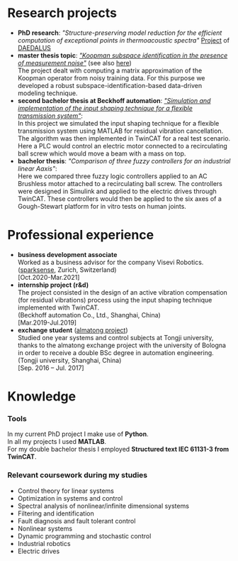 # Research projects
- **PhD research**: _"Structure-preserving model reduction for the efficient computation of exceptional points in thermoacoustic spectra"_ [Project](https://daedalus.berlin/projects/) of [DAEDALUS](https://daedalus.berlin/)
- **master thesis topic**: [_"Koopman subspace identification in the presence of measurement noise"_](https://repository.tudelft.nl/islandora/object/uuid:22250d5c-875c-44a9-adf4-d643a6a08dba?collection=education) (see also [here](https://www.dcsc.tudelft.nl/~swahls/msc.html))<br/> The project dealt with computing a matrix approximation of the Koopman operator from noisy training data. For this purpose we developed a robust subspace-identification-based data-driven modeling technique.
- **second bachelor thesis at Beckhoff automation**: [_"Simulation and implementation of the input shaping technique for a flexible transmission system"_](https://www.researchgate.net/publication/357827921_Simulation_and_Implementation_of_the_Input_Shaping_Technique_for_a_Flexible_Transmission_System): <br/>
In this project we simulated the input shaping technique for a flexible transmission system using MATLAB for residual vibration cancellation. The algorithm was then implemented in TwinCAT for a real test scenario. Here a PLC would control an electric motor connected to a recirculating ball screw which would move a beam with a mass on top.
- **bachelor thesis**: _"Comparison of three fuzzy controllers for an industrial linear Aaxis"_: <br/> Here we compared three fuzzy logic controllers applied to an AC Brushless motor attached to a recirculating ball screw. The controllers were designed in Simulink and applied to the electric drives through TwinCAT. These controllers would then be applied to the six axes of a Gough-Stewart platform for in vitro tests on human joints.


# Professional experience
- **business development associate** <br/> Worked as a business advisor for the company Visevi Robotics. <br/>([sparksense](https://sparksense.co/), Zurich, Switzerland) <br/>[Oct.2020-Mar.2021]
- **internship project (r&d)** <br/> The project consisted
in the design of an active vibration compensation (for residual vibrations)
process using the input shaping technique implemented with TwinCAT. <br/>(Beckhoff automation Co., Ltd., Shanghai, China) <br/>[Mar.2019-Jul.2019]
- **exchange student** ([almatong project](https://corsi.unibo.it/2cycle/AutomationEngineering/opportunities-multiple-degree-programme)) <br/> Studied one year systems and control subjects at Tongji university, thanks
to the almatong exchange project with the university of
Bologna in order to receive a double BSc degree in automation engineering. <br/>(Tongji university, Shanghai, China) <br/>[Sep. 2016 – Jul. 2017] 


# Knowledge
### Tools
In my current PhD project I make use of **Python**. <br/>
In all my projects I used **MATLAB**. <br/>
For my double bachelor thesis I employed **Structured text IEC 61131-3 from TwinCAT**.
### Relevant coursework during my studies
- Control theory for linear systems 
- Optimization in systems and control
- Spectral analysis of nonlinear/infinite dimensional systems
- Filtering and identification
- Fault diagnosis and fault tolerant control
- Nonlinear systems
- Dynamic programming and stochastic control 
- Industrial robotics
- Electric drives




<!-- # Social
You can find me on [LinkedIn](http://linkedin.com/in/alessandro-borghi-736ab9b4) and [Twitter](https://twitter.com/alleborghi1996) -->



<!--### Notes
For my CV click [here](CV_Summ.pdf).
For cool links look [here!](nicelinks.md).-->
